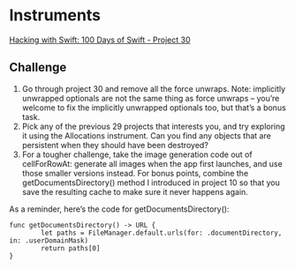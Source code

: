 # Instruments

[Hacking with Swift: 100 Days of Swift - Project 30][1]

## Challenge

1. Go through project 30 and remove all the force unwraps. Note: implicitly unwrapped optionals are not the same thing as force unwraps – you’re welcome to fix the implicitly unwrapped optionals too, but that’s a bonus task.
2. Pick any of the previous 29 projects that interests you, and try exploring it using the Allocations instrument. Can you find any objects that are persistent when they should have been destroyed?
3. For a tougher challenge, take the image generation code out of cellForRowAt: generate all images when the app first launches, and use those smaller versions instead. For bonus points, combine the getDocumentsDirectory() method I introduced in project 10 so that you save the resulting cache to make sure it never happens again.

As a reminder, here’s the code for getDocumentsDirectory():

``` 
func getDocumentsDirectory() -> URL {
		let paths = FileManager.default.urls(for: .documentDirectory, in: .userDomainMask)
		return paths[0]
}
```
[1]: https://www.hackingwithswift.com/100/97
